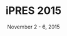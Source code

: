---
date: November 2 - 6, 2015
layout: ipres
location: Chapel Hill, North Carolina, USA
parent: iPRES
proceedings_full: https://phaidra.univie.ac.at/detail/o:429524
proceedings_ideals: ''
proceedings_osf: ''
proceedings_phaidra: https://phaidra.univie.ac.at/detail/o:429627
session_recordings: ''
title: iPRES 2015
website: http://ipres2015.org/
website_mirror_ipres: https://ipres-conference.org/ipres15/
website_status: gone
year: 2015
has_children: true
---